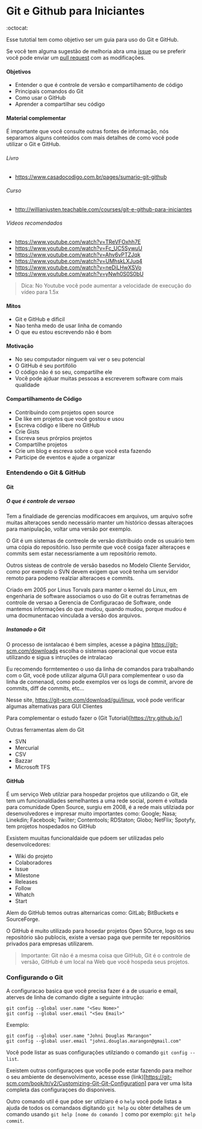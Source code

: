# Git e Github para Iniciantes 

:octocat:

Esse tutotial tem como objetivo ser um guia para uso do Git e GitHub.

Se você tem alguma sugestão de melhoria abra uma [issue](https://github.com/OESTIDigital/tutoriais/issues) ou se preferir você pode enviar um [pull request](https://github.com/OESTIDigital/tutoriais/pulls) com as modificações.


#### Objetivos

- Entender o que é controle de versão e compartilhamento de código
- Principais comandos do Git
- Como usar o GitHub
- Aprender a compartilhar seu código

#### Material complementar

É importante que você consulte outras fontes de informação, nós separamos alguns conteúdos com mais detalhes de como você pode utilizar o Git e GitHub.

###### Livro

- https://www.casadocodigo.com.br/pages/sumario-git-github

###### Curso

- http://willianjusten.teachable.com/courses/git-e-github-para-iniciantes
	
###### Videos recomendados 

- https://www.youtube.com/watch?v=TReVFOxhh7E
- https://www.youtube.com/watch?v=Fc_UC5SywuU
- https://www.youtube.com/watch?v=Ahv6vPTZJqk
- https://www.youtube.com/watch?v=UMhskLXJuq4
- https://www.youtube.com/watch?v=neDiLHwXSVo
- https://www.youtube.com/watch?v=yNwh0S0S0bU

> Dica: No Youtube você pode aumentar a velocidade de execução do vídeo para 1.5x

#### Mitos

- Git e GitHub e dificil
- Nao tenha medo de usar linha de comando
- O que eu estou escrevendo não é bom

#### Motivação

- No seu computador ninguem vai ver o seu potencial
- O GitHub é seu portifólio
- O código não é so seu, compartilhe ele
- Você pode ajduar muitas pessoas a escreverem software com mais qualidade

#### Compartilhamento de Código

- Contribuindo com projetos open source
- De like em projetos que você gostou e usou
- Escreva código e libere no GitHub
- Crie Gists
- Escreva seus prórpios projetos
- Compartilhe projetos 
- Crie um blog e escreva sobre o que você esta fazendo
- Participe de eventos e ajude a organizar

### Entendendo o Git & GitHub

#### Git 

##### O que é controle de versao 

Tem a finaldiade de gerencias modificacoes em arquivos, um arquivo sofre muitas alteraçoes sendo necessário manter um histórico dessas alteraçoes para manipulação, voltar uma versão por exemplo.

O Git é um sistemas de contreole de versão distribuido onde os usuário tem uma cópia do repositório. Isso permite que você cosiga  fazer alteraçoes e commits sem estar necessriamente a um repositório remoto.

Outros sisteas de controle de versão basedos no Modelo Cliente Servidor, como por exemplo o SVN devem exigem que você tenha um servidor remoto para podemo realziar alteracoes e commits.

Criado em 2005 por 	Linus Torvals para manter o kernel do Linux, em engenharia de software associamos o uso do Git e outras ferrametnas de controle de versao a Gerencia de Configuracao de Software, onde mantemos informações do que mudou, quando mudou, porque mudou é uma docmunentacao vinculada a versão dos arquivos.

##### Instanado o Git

O processo de isntalacao é bem simples, acesse a página https://git-scm.com/downloads escolha o sistemas operacional que vocue esta utilizando e sigua s intruções de intralacao 

Eu recomendo formtementeo o uso da linha de comandos para trabalhando com o Git, você pode utilizar alguma GUI para complementear o uso da linha de comenaod, como pode exemplos ver os logs de commit, arvore de commits, diff de commits, etc...	

Nesse site, https://git-scm.com/download/gui/linux, você pode verificar algumas alternativas para GUI Clientes

Para complementar o estudo fazer o (Git Tutorial)[https://try.github.io/] 

Outras ferramentas alem do Git
- SVN
- Mercurial 
- CSV
- Bazzar
- Microsoft TFS

#### GitHub

É um serviço Web utilziar para hospedar projetos que utilizando o Git, ele tem um funcionaldiades semelhantes a uma rede social, porem é voltada para comunidade Open Source, surgiu em 2008, é a rede mais utilziada por desenvolvedores e impresar muito importantes como: Google; Nasa; Linekdin; Facebook; Twiiter; Contentools; RDStaton; Globo; NetFlix; Spotyfy, tem projetos hospedados no GitHub	

Exsistem muuitas funcionaldaide que pdoem ser utilizadas pelo desenvolcedores:

- Wiki do projeto
- Colaboradores 
- Issue
- Milestone
- Releases
- Follow
- Whatch 
- Start 

Alem do GitHub temos outras alternaricas como: GitLab; BitBuckets e SourceForge.

O GitHub é muito utilizado para hosedar projetos Open SOurce, logo os seu repositório são publocis, existe a versao paga que permite ter repositórios privados para empresas utilizarem.

> Importante: Git não é a mesma coisa que GitHub, Git é o controle de versão, GitHub é um local na Web que você hospeda seus projetos.

### Configurando o Git

A configuracao basica que você precisa fazer é a de usuario e email, aterves de linha de comando digite a seguinte intrução:

```
git config --global user.name "<Seu Nome>"
git config --global user.email "<Seu Email>"
```

Exemplo:

```
git config --global user.name "Johni Douglas Marangon"
git config --global user.email "johni.douglas.marangon@gmail.com"
```

Você pode listar as suas configurações utilziando o comando `git config --list`. 

Exeistem outras configuraçoes que voc6e pode estar fazendo para melhor o seu ambiente de desenvolvimento, acesse esse (link)[https://git-scm.com/book/tr/v2/Customizing-Git-Git-Configuration] para ver uma lsita completa das configuraçoes do disponiveis.  

Outro comando util é que pdoe ser utilziaro é o `help` você pode listas a ajuda de todos os comandaos digitando `git help` ou obter detalhes de um comando usando `git help [nome do comando ]` como por exemplo: `git help commit`.

